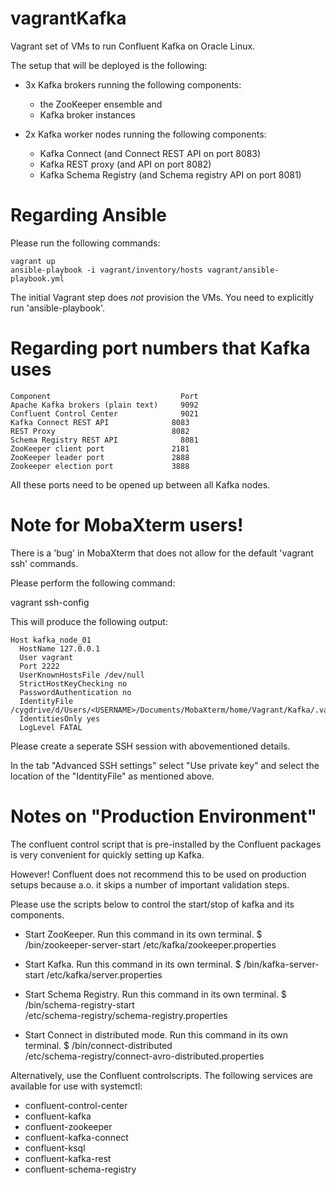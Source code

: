 # vagrantKafka
Vagrant set of VMs to run Confluent Kafka on Oracle Linux.

The setup that will be deployed is the following:
* 3x Kafka brokers running the following components:
  * the ZooKeeper ensemble and
  * Kafka broker instances

* 2x Kafka worker nodes running the following components:
  * Kafka Connect (and Connect REST API on port 8083)
  * Kafka REST proxy (and API on port 8082)
  * Kafka Schema Registry (and Schema registry API on port 8081)

# Regarding Ansible
Please run the following commands:
```
vagrant up
ansible-playbook -i vagrant/inventory/hosts vagrant/ansible-playbook.yml
```

The initial Vagrant step does *not* provision the VMs.
You need to explicitly run 'ansible-playbook'.

# Regarding port numbers that Kafka uses

```
Component	                          Port
Apache Kafka brokers (plain text)	  9092
Confluent Control Center	          9021
Kafka Connect REST API	            8083
REST Proxy                          8082
Schema Registry REST API	          8081
ZooKeeper client port               2181
ZooKeeper leader port               2888
Zookeeper election port             3888
```

All these ports need to be opened up between all Kafka nodes.


# Note for MobaXterm users!

There is a 'bug' in MobaXterm that does not allow for the default 'vagrant ssh' commands.

Please perform the following command:

vagrant ssh-config

This will produce the following output:

```
Host kafka_node_01
  HostName 127.0.0.1
  User vagrant
  Port 2222
  UserKnownHostsFile /dev/null
  StrictHostKeyChecking no
  PasswordAuthentication no
  IdentityFile /cygdrive/d/Users/<USERNAME>/Documents/MobaXterm/home/Vagrant/Kafka/.vagrant/machines/kafka_node_01/virtualbox/private_key
  IdentitiesOnly yes
  LogLevel FATAL
```

Please create a seperate SSH session with abovementioned details.

In the tab "Advanced SSH settings" select "Use private key" and select the location of the
"IdentityFile" as mentioned above.


# Notes on "Production Environment"

The confluent control script that is pre-installed by the Confluent packages
is very convenient for quickly setting up Kafka.

However! Confluent does not recommend this to be used on production setups
because a.o. it skips a number of important validation steps.

Please use the scripts below to control the start/stop of kafka and its components.

* Start ZooKeeper.  Run this command in its own terminal.
$ <path-to-confluent>/bin/zookeeper-server-start <path-to-confluent>/etc/kafka/zookeeper.properties

* Start Kafka.  Run this command in its own terminal.
$ <path-to-confluent>/bin/kafka-server-start <path-to-confluent>/etc/kafka/server.properties

* Start Schema Registry. Run this command in its own terminal.
$ <path-to-confluent>/bin/schema-registry-start \
<path-to-confluent>/etc/schema-registry/schema-registry.properties

* Start Connect in distributed mode. Run this command in its own terminal.
$ <path-to-confluent>/bin/connect-distributed \
<path-to-confluent>/etc/schema-registry/connect-avro-distributed.properties


Alternatively, use the Confluent controlscripts.
The following services are available for use with systemctl:

* confluent-control-center
* confluent-kafka
* confluent-zookeeper
* confluent-kafka-connect
* confluent-ksql
* confluent-kafka-rest
* confluent-schema-registry

